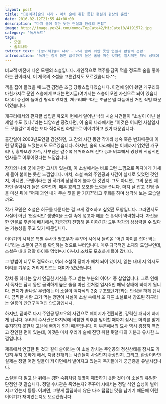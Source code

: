 ```yaml
---
layout: post
title: "[종이책]술의 나라 - 마치 술에 취한 듯한 현실과 환상의 혼합"
date: 2016-02-12T21:55:44+00:00
description: "마치 술에 취한 듯한 현실과 환상의 혼합"
image: http://image.yes24.com/momo/TopCate42/MidCate10/4191572.jpg
category: '독서노트'  
tags: 
  - 모옌
  - 술의나라
twitter_text: '[종이책]술의 나라 - 마치 술에 취한 듯한 현실과 환상의 혼합'
introduction: '독자는 잠시 동안 급격하게 높은 술을 마신 것처럼 일시적인 패닉 상태에 빠지게 됩니다.'
---
```


비교적 예전에 나온 모옌의 소설입니다. 개인적으로 맥주를 담궈 먹을 정도로 술을 좋아하는 편이라서, 이 제목의 소설을 고른건지도 모르겠습니다.^^;

책을 집어 들었을 때 느낀 감정은 조금 당황스럽다였습니다. 이전에 읽어 왔던 개구리와 마찬가지로 문인 스승에게 보내는 편지글(여기서는 스승이 모옌 자신으로 되어 있습니다.)이 중간에 들어간 형식이었지만, 개구리때보다는 조금은 덜 다듬어진 거친 작법 때문이었습니다.

개구리에서의 편지글 삽입은 까오미 현에서 일어난 낙태 시술 사건들이 &#8220;소설이 아닌 실제일 수도 있다.&#8221;라는 늬앙스만 풍겼다면, 이 술의 나라에서는 &#8220;이것은 어쩌면 사실일지도 모를걸?&#8221;이라는 보다 직설적인 화법으로 이야기하고 있기 때문입니다.

출간일이 2003년도인걸 감안하면, 그 간의 시간 동안 작가의 성숙 혹은 변화때문에 이런 당혹감을 느꼈는지도 모르겠습니다. 하지만, 술의 나라에서는 이제까지 읽었던 개구리나, 홍까오량 가족, 사부님은 갈수록 유머러스해 진다 등과 비교해서 굉장히 직접적인 언사들로 이루어졌다는 느낌입니다.

장자의 나비 꿈에 관한 고사가 있는데, 이 소설에서는 바로 그런 느낌으로 독자에게 거세게 몰아 붙이는 듯한 느낌입니다. 마치, 소설 속의 주인공과 사건이 실제로 있었던 것인지, 아니면, 모옌이라는 한 작가의 상상력에 불과 한 것인지. 그도 아니면, 그의 문인 제자인 술박사가 들은 설화인지. 매우 흐리고 모호한 느낌을 줍니다. 마치 날 잡고 진땅 술을 마신 뒤에 &#8220;어제 과연 내가 무슨 짓을 한 거지?&#8221;라고 후회를 하며 생각해 보는 모습일까요.

작가 모옌은 소설은 허구를 다룬다는 걸 크게 강조하고 싶었던 모양입니다. 그러면서도 사실이 아닌 &#8216;현실적인&#8217; 생명력을 소설 속에 넣고자 애를 쓴 흔적이 역력합니다. 자신을 한 인물로 후반에 배치해서, 지금까지 진행해 온 이야기가 모두 작가의 상상력일 수 있다는 가능성을 주고 있기 때문입니다.

이야기의 시작은 특별 수사관 띵꼬우가 주꾸어 시에서 들려온 &#8220;어린 아이를 잡아 먹는다.&#8221;라는 소문이 근거를 확인하는 것으로 부터입니다. 매우 자극적인 소재와 도입부인데, 소설은 내내 정말 아이를 먹었는지 아닌지 조차도 모호하게 몰아 갑니다. 

그 방법이 너무도 절묘하고, 여러 소설적 장치가 배치 되어 있어서, 읽는 내내 저 역시도 머리를 갸우뚱 거리게 만드는 재미가 있었습니다.

장치 중 하나는 앞서 언급한 서신을 주고 받는 부분의 이야기 중 삽입입니다. 그로 인해서 독자는 잠시 동안 급격하게 높은 술을 마신 것처럼 일시적인 패닉 상태에 빠지게 됩니다. 편지가 끝나갈 무렵에는 이 소설이 액자식의 2중 구조였던가?라는 안심을 하게 됩니다. 끔찍한 사람 고기 먹는 장면이 사실이 소설 속에서 또 다른 소설로서 창조된 허구라는 일종의 안전구역적인 안도감입니다.

하지만, 곧바로 다시 주인공 띵꼬우의 사건으로 페이지가 전환되면, 강력한 패닉에 빠지게 됩니다. 우리의 수사관은 마지막에 비참한 최후를 맞이할 때까지 잠시도 머리를 맑게 유지하지 못한채 고난에 빠지게 되기 때문입니다. 이 부분에서의 묘사 역시 굉장히 역겹고 잔인한 면이 있는데, 이것은 마치 우리가 술에 진땅 취한 듯할 때의 기분과 유사한 느낌입니다.

제목에서 언급한 된 것과 같이 술이라는 이 소설 장치는 주인공의 정신상태를 잠시도 가민히 두지 못하게 해서, 지금 전개되는 사건들이 사실인지 환상인지. 그리고, 환상이라면 실제는 정말 어떤 일들이 저 이면에서 벌어지고 있는지 독자들에게 궁금증을 유발시킵니다.

소설을 다 읽고 난 뒤에는 강한 숙취처럼 뒷맛이 깨끗하기 못한 것이 이 소설의 유일한 단점인 것 같습니다. 정말 수사관은 죽었는지? 주꾸어 시에서는 정말 식인 습성이 벌어지고 있는지 등등. 어쩌면, 그렇게 깔끔하지 않은 다소 텁텁한 맛을 남기기 때문에 이런 이야기가 재미있는지도 모르겠습니다.